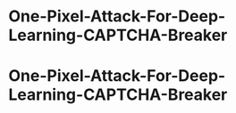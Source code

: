 # One-Pixel-Attack-For-Deep-Learning-CAPTCHA-Breaker
# One-Pixel-Attack-For-Deep-Learning-CAPTCHA-Breaker

